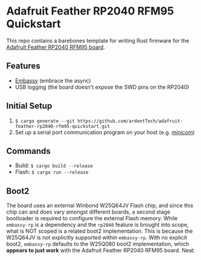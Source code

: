 # Adafruit Feather RP2040 RFM95 Quickstart
This repo contains a barebones template for writing Rust firmware for the [Adafruit Feather RP2040 RFM95 board](https://www.adafruit.com/product/5714).

## Features
* [Embassy](https://embassy.dev/) (embrace the async)
* USB logging (the board doesn't expose the SWD pins on the RP2040)

## Initial Setup
1. `$ cargo generate --git https://github.com/ardentTech/adafruit-feather-rp2040-rfm95-quickstart.git`
2. Set up a serial port communication program on your host (e.g. [minicom](https://github.com/Distrotech/minicom))

## Commands
* Build: `$ cargo build --release`
* Flash: `$ cargo run --release`

## Boot2
The board uses an external Winbond W25Q64JV Flash chip, and since this chip can and does vary amongst different
boards, a second stage bootloader is required to configure the external Flash memory. While `embassy-rp` is a dependency
and the `rp2040` feature is brought into scope, what is NOT scoped is a related boot2 implementation. This is because
the W25Q64JV is not explicitly supported within `embassy-rp`. With no explicit boot2, `embassy-rp` defaults to the
W25Q080 boot2 implementation, which **appears to just work** with the Adafruit Feather RP2040 RFM95 board. Neat.